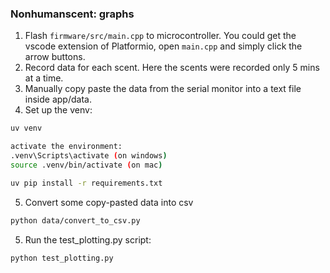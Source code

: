 ### Nonhumanscent: graphs

1. Flash `firmware/src/main.cpp` to microcontroller. You could get the vscode extension of Platformio, open `main.cpp` and simply click the arrow buttons.
2. Record data for each scent. Here the scents were recorded only 5 mins at a time.
3. Manually copy paste the data from the serial monitor into a text file inside app/data.
4. Set up the venv:
```bash
uv venv

activate the environment:
.venv\Scripts\activate (on windows) 
source .venv/bin/activate (on mac)

uv pip install -r requirements.txt
```
5. Convert some copy-pasted data into csv
```bash
python data/convert_to_csv.py
```

5. Run the test_plotting.py script:
```bash
python test_plotting.py
```


